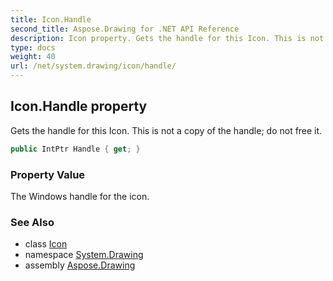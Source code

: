 ```yaml
---
title: Icon.Handle
second_title: Aspose.Drawing for .NET API Reference
description: Icon property. Gets the handle for this Icon. This is not a copy of the handle do not free it
type: docs
weight: 40
url: /net/system.drawing/icon/handle/
---
```

## Icon.Handle property

Gets the handle for this Icon. This is not a copy of the handle; do not free it.

```csharp
public IntPtr Handle { get; }
```

### Property Value

The Windows handle for the icon.

### See Also

* class [Icon](../)
* namespace [System.Drawing](../../icon/)
* assembly [Aspose.Drawing](../../../)


